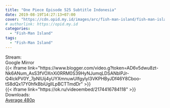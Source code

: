 ```yaml
---
title: "One Piece Episode 525 Subtitle Indonesia"
date: 2019-08-19T14:27:13+07:00
cover: "https://cdn.opid.my.id/images/arc/fish-man-island/fish-man-island.webp" # Optional, cover
# authorlink: https://opid.my.id
categories:
  - "Fish-Man Island"
tags:
  - "Fish-Man Island"
---
```

<div class="ui menu violet borderless inverted">
  <div class="header item active">
        Stream:
    </div>
  <a class="active item" data-tab="google">
    <i class="google drive icon"></i> Google
  </a>
  <a class="item nounderline" data-tab="mirror">
    <i class="odnoklassniki icon"></i> Mirror
  </a>
</div>
<div class="ui bottom attached tab segment active" style="border:0 !important;" data-tab="google">
{{< iframe link="https://www.blogger.com/video.g?token=AD6v5dwu8zt-Nk6ANum_AsS3fVOXnXi0RRM0S39HyNJumqLDSANbIPJr-Q4lckPV0Y_7pNlUij4yUYXmnuwUIfgylyI3VKPHByJDf46Y8Cboo-tS8dQx17Y0hfkBbiUgllLpBCTTmdDr" >}}
</div>
<div class="ui bottom attached tab segment" style="border:0 !important;" data-tab="mirror">
{{< iframe link="https://ok.ru/videoembed/2174416784118" >}}
</div>
<div class="ui menu violet borderless inverted">
  <div class="header item active">
        Downloads:
    </div>
  <a class="item nounderline" href="https://ouo.io/12gExD" target="_blank" rel="dofollow"><i class="google drive icon"></i>
    Average 480p</a>
</div>